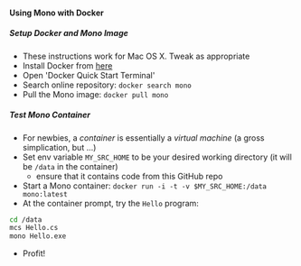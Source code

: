 
#### Using Mono with Docker

##### Setup Docker and Mono Image

* These instructions work for Mac OS X. Tweak as appropriate
* Install Docker from [here](https://www.docker.com/) 
* Open 'Docker Quick Start Terminal'
* Search online repository: `docker search mono`
* Pull the Mono image: `docker pull mono` 

##### Test Mono Container

* For newbies, a *container* is essentially a *virtual machine* (a gross simplication, but ...)
* Set env variable `MY_SRC_HOME` to be your desired working directory (it will be `/data` in the container)
    * ensure that it contains code from this GitHub repo
* Start a Mono container: `docker run -i -t -v $MY_SRC_HOME:/data  mono:latest`
* At the container prompt, try the `Hello` program:
```bash
cd /data
mcs Hello.cs
mono Hello.exe
```
* Profit!
